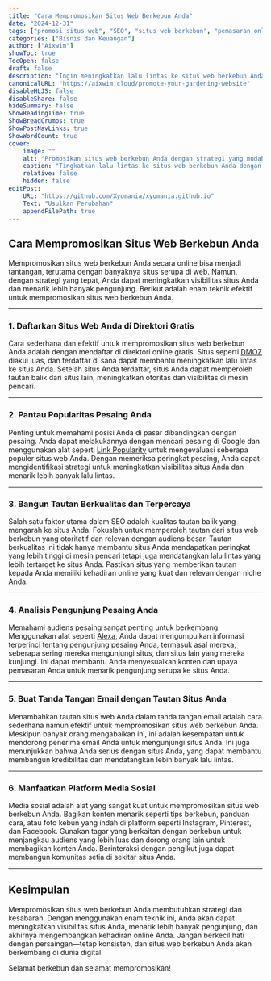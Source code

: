 ```yaml
---
title: "Cara Mempromosikan Situs Web Berkebun Anda"
date: "2024-12-31"
tags: ["promosi situs web", "SEO", "situs web berkebun", "pemasaran online", "pemasaran digital"]
categories: ["Bisnis dan Keuangan"]
author: ["Aixwim"]
showToc: true
TocOpen: false
draft: false
description: "Ingin meningkatkan lalu lintas ke situs web berkebun Anda? Temukan enam teknik efektif untuk mempromosikan situs berkebun Anda dan menjangkau audiens yang lebih luas."
canonicalURL: "https://aixwim.cloud/promote-your-gardening-website"
disableHLJS: false
disableShare: false
hideSummary: false
ShowReadingTime: true
ShowBreadCrumbs: true
ShowPostNavLinks: true
ShowWordCount: true
cover:
    image: ""
    alt: "Promosikan situs web berkebun Anda dengan strategi yang mudah ini"
    caption: "Tingkatkan lalu lintas ke situs web berkebun Anda dengan strategi promosi yang efektif."
    relative: false
    hidden: false
editPost:
    URL: "https://github.com/Xyomania/xyomania.github.io"
    Text: "Usulkan Perubahan"
    appendFilePath: true
---
```


## Cara Mempromosikan Situs Web Berkebun Anda

Mempromosikan situs web berkebun Anda secara online bisa menjadi tantangan, terutama dengan banyaknya situs serupa di web. Namun, dengan strategi yang tepat, Anda dapat meningkatkan visibilitas situs Anda dan menarik lebih banyak pengunjung. Berikut adalah enam teknik efektif untuk mempromosikan situs web berkebun Anda.

---

### 1. **Daftarkan Situs Web Anda di Direktori Gratis**

Cara sederhana dan efektif untuk mempromosikan situs web berkebun Anda adalah dengan mendaftar di direktori online gratis. Situs seperti [DMOZ](https://www.dmoz.com) diakui luas, dan terdaftar di sana dapat membantu meningkatkan lalu lintas ke situs Anda. Setelah situs Anda terdaftar, situs Anda dapat memperoleh tautan balik dari situs lain, meningkatkan otoritas dan visibilitas di mesin pencari.

---

### 2. **Pantau Popularitas Pesaing Anda**

Penting untuk memahami posisi Anda di pasar dibandingkan dengan pesaing. Anda dapat melakukannya dengan mencari pesaing di Google dan menggunakan alat seperti [Link Popularity](http://www.linkpopularity.com) untuk mengevaluasi seberapa populer situs web Anda. Dengan memeriksa peringkat pesaing, Anda dapat mengidentifikasi strategi untuk meningkatkan visibilitas situs Anda dan menarik lebih banyak lalu lintas.

---

### 3. **Bangun Tautan Berkualitas dan Terpercaya**

Salah satu faktor utama dalam SEO adalah kualitas tautan balik yang mengarah ke situs Anda. Fokuslah untuk memperoleh tautan dari situs web berkebun yang otoritatif dan relevan dengan audiens besar. Tautan berkualitas ini tidak hanya membantu situs Anda mendapatkan peringkat yang lebih tinggi di mesin pencari tetapi juga mendatangkan lalu lintas yang lebih tertarget ke situs Anda. Pastikan situs yang memberikan tautan kepada Anda memiliki kehadiran online yang kuat dan relevan dengan niche Anda.

---

### 4. **Analisis Pengunjung Pesaing Anda**

Memahami audiens pesaing sangat penting untuk berkembang. Menggunakan alat seperti [Alexa](https://www.alexa.com), Anda dapat mengumpulkan informasi terperinci tentang pengunjung pesaing Anda, termasuk asal mereka, seberapa sering mereka mengunjungi situs, dan situs lain yang mereka kunjungi. Ini dapat membantu Anda menyesuaikan konten dan upaya pemasaran Anda untuk menarik pengunjung serupa ke situs Anda.

---

### 5. **Buat Tanda Tangan Email dengan Tautan Situs Anda**

Menambahkan tautan situs web Anda dalam tanda tangan email adalah cara sederhana namun efektif untuk mempromosikan situs web berkebun Anda. Meskipun banyak orang mengabaikan ini, ini adalah kesempatan untuk mendorong penerima email Anda untuk mengunjungi situs Anda. Ini juga menunjukkan bahwa Anda serius dengan situs Anda, yang dapat membantu membangun kredibilitas dan mendatangkan lebih banyak lalu lintas.

---

### 6. **Manfaatkan Platform Media Sosial**

Media sosial adalah alat yang sangat kuat untuk mempromosikan situs web berkebun Anda. Bagikan konten menarik seperti tips berkebun, panduan cara, atau foto kebun yang indah di platform seperti Instagram, Pinterest, dan Facebook. Gunakan tagar yang berkaitan dengan berkebun untuk menjangkau audiens yang lebih luas dan dorong orang lain untuk membagikan konten Anda. Berinteraksi dengan pengikut juga dapat membangun komunitas setia di sekitar situs Anda.

---

## Kesimpulan

Mempromosikan situs web berkebun Anda membutuhkan strategi dan kesabaran. Dengan menggunakan enam teknik ini, Anda akan dapat meningkatkan visibilitas situs Anda, menarik lebih banyak pengunjung, dan akhirnya mengembangkan kehadiran online Anda. Jangan berkecil hati dengan persaingan—tetap konsisten, dan situs web berkebun Anda akan berkembang di dunia digital.

Selamat berkebun dan selamat mempromosikan!
